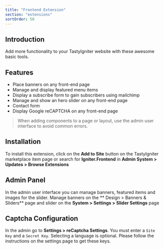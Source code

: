 ```yaml
---
title: "Frontend Extension"
section: "extensions"
sortOrder: 50
---
```


## Introduction

Add more functionality to your TastyIgniter website with these awesome basic tools.

## Features

- Place banners on any front-end page
- Manage and display featured menu items
- Display a subscribe form to gain subscribers using mailchimp
- Manage and show an hero slider on any front-end page
- Contact form
- Display Google reCAPTCHA on any front-end page

> When adding components to a page or layout, use the admin user interface to avoid common errors.

## Installation

To install this extension, click on the **Add to Site** button on the TastyIgniter marketplace item page or search
for **Igniter.Frontend** in **Admin System > Updates > Browse Extensions**

## Admin Panel

In the admin user interface you can manage banners, featured items and images for the slider. Manage banners on the **
Design > Banners & Sliders** page and slider on the **System > Settings > Slider Settings** page

## Captcha Configuration

In the admin go to **Settings > reCaptcha Settings**. You must enter a `Site Key` and a `Secret Key`. Selecting a
language is optional. Please follow the instructions on the settings page to get these keys.

